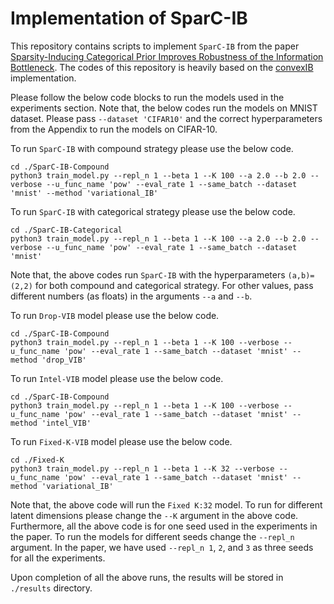 # Implementation of SparC-IB

This repository contains scripts to implement ```SparC-IB``` from the paper [Sparsity-Inducing Categorical Prior Improves Robustness of the Information Bottleneck](https://arxiv.org/abs/2203.02592). The codes of this repository is heavily based on the [convexIB](https://github.com/burklight/convex-IB-Lagrangian-PyTorch) implementation.

Please follow the below code blocks to run the models used in the experiments section. Note that, the below codes run the models on MNIST dataset. Please pass ```--dataset 'CIFAR10'``` and the correct hyperparameters from the Appendix to run the models on CIFAR-10.

To run ```SparC-IB``` with compound strategy please use the below code.

```
cd ./SparC-IB-Compound
python3 train_model.py --repl_n 1 --beta 1 --K 100 --a 2.0 --b 2.0 --verbose --u_func_name 'pow' --eval_rate 1 --same_batch --dataset 'mnist' --method 'variational_IB'
```

To run ```SparC-IB``` with categorical strategy please use the below code.

```
cd ./SparC-IB-Categorical
python3 train_model.py --repl_n 1 --beta 1 --K 100 --a 2.0 --b 2.0 --verbose --u_func_name 'pow' --eval_rate 1 --same_batch --dataset 'mnist'
```
Note that, the above codes run ```SparC-IB``` with the hyperparameters ```(a,b)=(2,2)``` for both compound and categorical strategy. For other values, pass different numbers (as floats) in the arguments ```--a``` and ```--b```. 

To run ```Drop-VIB``` model please use the below code.

```
cd ./SparC-IB-Compound
python3 train_model.py --repl_n 1 --beta 1 --K 100 --verbose --u_func_name 'pow' --eval_rate 1 --same_batch --dataset 'mnist' --method 'drop_VIB'
```

To run ```Intel-VIB``` model please use the below code.

```
cd ./SparC-IB-Compound
python3 train_model.py --repl_n 1 --beta 1 --K 100 --verbose --u_func_name 'pow' --eval_rate 1 --same_batch --dataset 'mnist' --method 'intel_VIB'
```

To run ```Fixed-K-VIB``` model please use the below code.

```
cd ./Fixed-K
python3 train_model.py --repl_n 1 --beta 1 --K 32 --verbose --u_func_name 'pow' --eval_rate 1 --same_batch --dataset 'mnist' --method 'variational_IB'
```
Note that, the above code will run the ```Fixed K:32``` model. To run for different latent dimensions please change the ```--K``` argument in the above code. Furthermore, all the above code is for one seed used in the experiments in the paper. To run the models for different seeds change the ```--repl_n``` argument. In the paper, we have used ```--repl_n 1```, ```2```, and ```3``` as three seeds for all the experiments.

Upon completion of all the above runs, the results will be stored in ```./results``` directory. 

